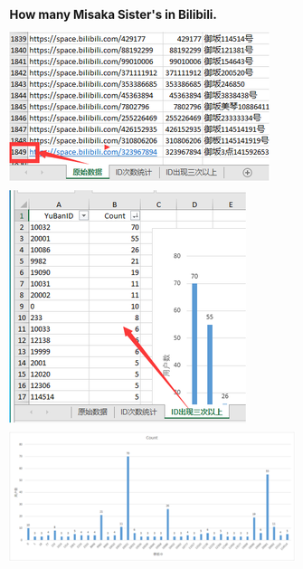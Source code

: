 ## How many Misaka Sister's in Bilibili.

![misaka](assets/001.png)

![misaka](assets/002.png)

![misaka](assets/003.png)


